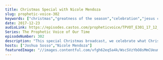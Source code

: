 ```yaml
---
title: Christmas Special with Nicole Mendoza
slug: prophetic-voice-302
keywords: ["christmas","greatness of the season","celebration","jesus christ"]
date: 2017-12-23
audioLink: https://episodes.castos.com/propheticvoice/TPVOT_E301_17_12_23-24_Christmas_Special.mp3
Series: The Prophetic Voice of Our Time
episodeNumber: 302
description: "This special Christmas broadcast, we celebrate what Christmas is all about. You'll hear from some of our youth as well as Joshua Sosso (intro and closing), Nicole Mendoza (message and poem), and Coby Randal (song: O Holy Night). God bless you!"
hosts: ["Joshua Sosso","Nicole Mendoza"]
featuredImage: "//images.contentful.com/vfgh62eq5a4k/WscSVzYbO8sMmCUeumi4I/43f29aac1cc19196d3b23c36d1f6600d/tj-holowaychuk-177043-unsplash__1_.jpg"
---
```

